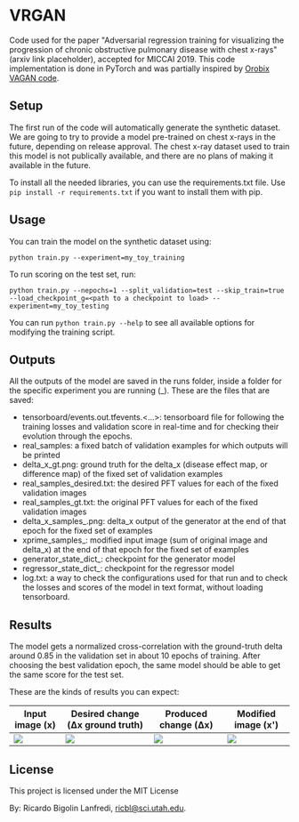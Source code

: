 # VRGAN
Code used for the paper "Adversarial regression training for visualizing the progression of chronic obstructive pulmonary disease with chest x-rays" (arxiv link placeholder), accepted for MICCAI 2019. This code implementation is done in PyTorch and was partially inspired by [Orobix VAGAN code](https://github.com/orobix/Visual-Feature-Attribution-Using-Wasserstein-GANs-Pytorch). 

## Setup

The first run of the code will automatically generate the synthetic dataset. We are going to try to provide a model pre-trained on chest x-rays in the future, depending on release approval. The chest x-ray dataset used to train this model is not publically available, and there are no plans of making it available in the future.

To install all the needed libraries, you can use the requirements.txt file. Use `pip install -r requirements.txt` if you want to install them with pip.

## Usage

You can train the model on the synthetic dataset using:

`python train.py --experiment=my_toy_training`

To run scoring on the test set, run:

`python train.py --nepochs=1 --split_validation=test --skip_train=true --load_checkpoint_g=<path to a checkpoint to load> --experiment=my_toy_testing`

You can run `python train.py --help` to see all available options for modifying the training script.

## Outputs
All the outputs of the model are saved in the runs folder, inside a folder for the specific experiment you are running (<experiment name>\_<timestamp>). These are the files that are saved:
  * tensorboard/events.out.tfevents.<...>: tensorboard file for following the training losses and validation score in real-time and for checking their evolution through the epochs.
  * real_samples: a fixed batch of validation examples for which outputs will be printed
  * delta_x_gt.png: ground truth for the delta_x (disease effect map, or difference map) of the fixed set of validation examples
  * real_samples_desired.txt: the desired PFT values for each of the fixed validation images
  * real_samples_gt.txt: the original PFT values for each of the fixed validation images
  * delta_x_samples_<epoch>.png: delta_x output of the generator at the end of that epoch for the fixed set of examples
  * xprime_samples_<epoch>: modified input image (sum of original image and delta_x) at the end of that epoch for the fixed set of examples
  * generator_state_dict_<epoch>: checkpoint for the generator model
  * regressor_state_dict_<epoch>: checkpoint for the regressor model
  * log.txt: a way to check the configurations used for that run and to check the losses and scores of the model in text format, without loading tensorboard.

## Results
The model gets a normalized cross-correlation with the ground-truth delta around 0.85 in the validation set in about 10 epochs of training. After choosing the best validation epoch, the same model should be able to get the same score for the test set.

These are the kinds of results you can expect:

Input image (x) |  Desired change (Δx ground truth)  |  Produced change (Δx)  | Modified image (x')
--- | --- | --- | ---
![](https://github.com/ricbl/vrgan/raw/master/images/x.png)  |  ![](https://github.com/ricbl/vrgan/raw/master/images/delta_x_gt.png)  | ![](https://github.com/ricbl/vrgan/raw/master/images/delta_x.png) | ![](https://github.com/ricbl/vrgan/raw/master/images/xprime.png)

## License

This project is licensed under the MIT License

By: Ricardo Bigolin Lanfredi, [ricbl@sci.utah.edu](mailto:ricbl@sci.utah.edu). 